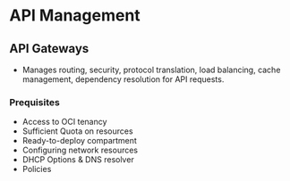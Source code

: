 # API Management

## API Gateways

- Manages routing, security, protocol translation, load balancing, cache management, dependency resolution for API requests.

### Prequisites

- Access to OCI tenancy
- Sufficient Quota on resources
- Ready-to-deploy compartment
- Configuring network resources
- DHCP Options & DNS resolver
- Policies
